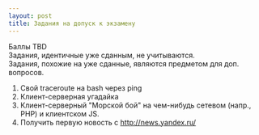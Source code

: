 ```yaml
---
layout: post
title: Задания на допуск к экзамену
---
```


Баллы TBD  
Задания, идентичные уже сданным, не учитываются.  
Задания, похожие на уже сданные, являются предметом для доп. вопросов.  

1. Свой traceroute на bash через ping  
2. Клиент-серверная угадайка   
3. Клиент-серверный "Морской бой" на чем-нибудь сетевом (напр., PHP) и клиентском JS.  
4. Получить первую новость с http://news.yandex.ru/  
